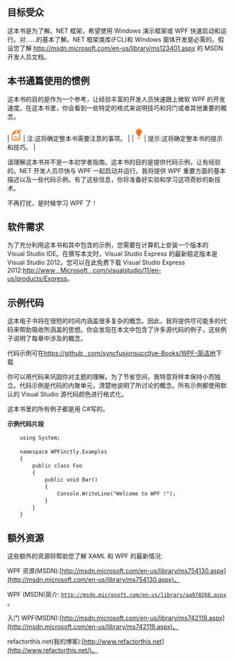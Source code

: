 ## 目标受众

这本书是为了解。NET 框架，希望使用 Windows 演示框架或 WPF 快速启动和运行。对……的基本了解。NET 框架类库(FCL)和 Windows 窗体开发是必需的。假设您了解 http://msdn.microsoft.com/en-us/library/ms123401.aspx 的 MSDN 开发人员文档。

## 本书通篇使用的惯例

这本书的目的是作为一个参考，让经验丰富的开发人员快速跟上微软 WPF 的开发速度。在这本书里，你会看到一些特定的格式来说明技巧和窍门或者其他重要的概念。

| ![](img/note.png) | 注:这将确定整本书需要注意的事项。 |
| ![](img/tip.png) | 提示:这将确定整本书的提示和技巧。 |

请理解这本书并不是一本初学者指南。这本书的目的是提供代码示例，让有经验的。NET 开发人员尽快与 WPF 一起启动并运行。我将提供 WPF 重要方面的基本描述以及一些代码示例。有了这些信息，你将准备好实验和学习这项奇妙的新技术。

不再打扰，是时候学习 WPF 了！

## 软件需求

为了充分利用这本书和其中包含的示例，您需要在计算机上安装一个版本的 Visual Studio IDE。在撰写本文时，Visual Studio Express 的最新稳定版本是 Visual Studio 2012。您可以在此免费下载 Visual Studio Express 2012:[http://www . Microsoft . com/visualstudio/11/en-us/products/Express](http://www.microsoft.com/visualstudio/11/en-us/products/express)。

## 示例代码

这本电子书将在很短的时间内涵盖很多复杂的概念。因此，我将提供尽可能多的代码来帮助吸收所涵盖的思想。你会发现在本文中包含了许多源代码的例子，这些例子说明了每章中涉及的概念。

代码示例可在[https://github . com/syncfusionsucctlye-Books/WPF-简洁地](https://github.com/SyncfusionSuccinctlyE-Books/WPF-Succinctly)下载

你可以用代码来巩固你对主题的理解。为了节省空间，我特意将样本保持小而独立。代码示例是代码的内聚单元，清楚地说明了所讨论的概念。所有示例都使用默认的 Visual Studio 源代码颜色进行格式化。

这本书里的所有例子都是用 C#写的。

**示例代码片段**

```
    using System;

    namespace WPFinctly.Examples
    {
        public class Foo
        {
            public void Bar()
            {
                Console.WriteLine("Welcome to WPF !");
            }
        }
    }

```

## 额外资源

这些额外的资源将帮助您了解 XAML 和 WPF 的最新情况:

WPF 资源(MSDN):[http://msdn.microsoft.com/en-us/library/ms754130.aspx](http://msdn.microsoft.com/en-us/library/ms754130.aspx)。

WPF (MSDN)简介: [`http://msdn.microsoft.com/en-us/library/aa970268.aspx`](http://msdn.microsoft.com/en-us/library/aa970268.aspx) 。

入门 WPF(MSDN):[http://msdn.microsoft.com/en-us/library/ms742119.aspx](http://msdn.microsoft.com/en-us/library/ms742119.aspx)。

refactorthis.net(我的博客):[http://www.refactorthis.net](http://www.refactorthis.net/)。